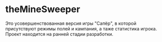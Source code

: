 # theMineSweeper
Это усовершенствованная версия игры "Сапёр", в которой присутствуют режимы полей и кампания, а таже статистика игрока. Проект находится 
на ранней стадии разработки.

